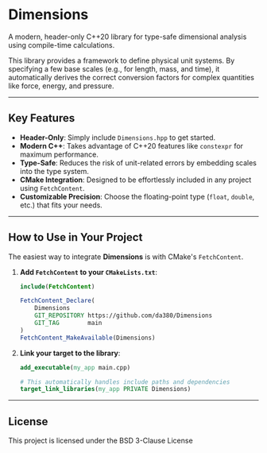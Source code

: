 # Dimensions 

A modern, header-only C++20 library for type-safe dimensional analysis using compile-time calculations.

This library provides a framework to define physical unit systems. By specifying a few base scales (e.g., for length, mass, and time), it automatically derives the correct conversion factors for complex quantities like force, energy, and pressure.

---

## Key Features

-   **Header-Only**: Simply include `Dimensions.hpp` to get started.
-   **Modern C++**: Takes advantage of C++20 features like `constexpr` for maximum performance.
-   **Type-Safe**: Reduces the risk of unit-related errors by embedding scales into the type system.
-   **CMake Integration**: Designed to be effortlessly included in any project using `FetchContent`.
-   **Customizable Precision**: Choose the floating-point type (`float`, `double`, etc.) that fits your needs.

---

## How to Use in Your Project

The easiest way to integrate **Dimensions** is with CMake's `FetchContent`.

1.  **Add `FetchContent` to your `CMakeLists.txt`**:

    ```cmake
    include(FetchContent)

    FetchContent_Declare(
        Dimensions
        GIT_REPOSITORY https://github.com/da380/Dimensions
        GIT_TAG        main
    )
    FetchContent_MakeAvailable(Dimensions)
    ```

2.  **Link your target to the library**:

    ```cmake
    add_executable(my_app main.cpp)

    # This automatically handles include paths and dependencies
    target_link_libraries(my_app PRIVATE Dimensions)
    ```

---

## License

This project is licensed under the BSD 3-Clause License
